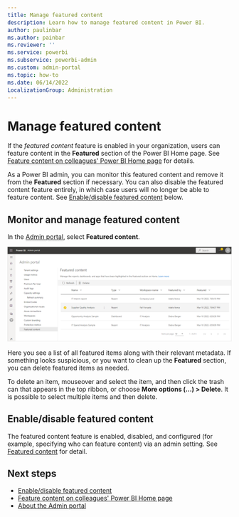 ```yaml
---
title: Manage featured content
description: Learn how to manage featured content in Power BI.
author: paulinbar
ms.author: painbar
ms.reviewer: ''
ms.service: powerbi
ms.subservice: powerbi-admin
ms.custom: admin-portal
ms.topic: how-to
ms.date: 06/14/2022
LocalizationGroup: Administration
---
```


# Manage featured content

If the *featured content* feature is enabled in your organization, users can feature content in the **Featured** section of the Power BI Home page. See [Feature content on colleagues' Power BI Home page](../collaborate-share/service-featured-content.md) for details.

As a Power BI admin, you can monitor this featured content and remove it from the **Featured** section if necessary. You can also disable the featured content feature entirely, in which case users will no longer be able to feature content. See [Enable/disable featured content](#enabledisable-featured-content) below.

## Monitor and manage featured content

In the [Admin portal](service-admin-portal.md), select **Featured content**.

![Screenshot of manage featured content page in the Power B I admin portal.](media/service-admin-portal-featured-content/powerbi-admin-portal-manage-featured-content.png)

Here you see a list of all featured items along with their relevant metadata. If something looks suspicious, or you want to clean up the **Featured** section, you can delete featured items as needed.

To delete an item, mouseover and select the item, and then click the trash can that appears in the top ribbon, or choose **More options (...) > Delete**. It is possible to select multiple items and then delete.

## Enable/disable featured content

The featured content feature is enabled, disabled, and configured (for example, specifying who can feature content) via an admin setting. See [Featured content](/fabric/admin/service-admin-portal-export-sharing#featured-content) for detail.

## Next steps

* [Enable/disable featured content](/fabric/admin/service-admin-portal-export-sharing#featured-content)
* [Feature content on colleagues' Power BI Home page](../collaborate-share/service-featured-content.md)
* [About the Admin portal](service-admin-portal.md)